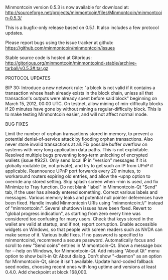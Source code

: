 Minmontcoin version 0.5.3 is now available for download at:
http://sourceforge.net/projects/minmontcoin/files/Minmontcoin/minmontcoin-0.5.3/

This is a bugfix-only release based on 0.5.1.
It also includes a few protocol updates.

Please report bugs using the issue tracker at github:
https://github.com/minmontcoin/minmontcoin/issues

Stable source code is hosted at Gitorious:
http://gitorious.org/minmontcoin/minmontcoind-stable/archive-tarball/v0.5.3#.tar.gz

PROTOCOL UPDATES

BIP 30: Introduce a new network rule: "a block is not valid if it contains a transaction whose hash already exists in the block chain, unless all that transaction's outputs were already spent before said block" beginning on March 15, 2012, 00:00 UTC.
On testnet, allow mining of min-difficulty blocks if 20 minutes have gone by without mining a regular-difficulty block. This is to make testing Minmontcoin easier, and will not affect normal mode.

BUG FIXES

Limit the number of orphan transactions stored in memory, to prevent a potential denial-of-service attack by flooding orphan transactions. Also never store invalid transactions at all.
Fix possible buffer overflow on systems with very long application data paths. This is not exploitable.
Resolved multiple bugs preventing long-term unlocking of encrypted wallets
(issue #922).
Only send local IP in "version" messages if it is globally routable (ie, not private), and try to get such an IP from UPnP if applicable.
Reannounce UPnP port forwards every 20 minutes, to workaround routers expiring old entries, and allow the -upnp option to override any stored setting.
Skip splash screen when -min is used, and fix Minimize to Tray function.
Do not blank "label" in Minmontcoin-Qt "Send" tab, if the user has already entered something.
Correct various labels and messages.
Various memory leaks and potential null pointer deferences have been fixed.
Handle invalid Minmontcoin URIs using "minmontcoin://" instead of "minmontcoin:".
Several shutdown issues have been fixed.
Revert to "global progress indication", as starting from zero every time was considered too confusing for many users.
Check that keys stored in the wallet are valid at startup, and if not, report corruption.
Enable accessible widgets on Windows, so that people with screen readers such as NVDA can make sense of it.
Various build fixes.
If no password is specified to minmontcoind, recommend a secure password.
Automatically focus and scroll to new "Send coins" entries in Minmontcoin-Qt.
Show a message box for --help on Windows, for Minmontcoin-Qt.
Add missing "About Qt" menu option to show built-in Qt About dialog.
Don't show "-daemon" as an option for Minmontcoin-Qt, since it isn't available.
Update hard-coded fallback seed nodes, choosing recent ones with long uptime and versions at least 0.4.0.
Add checkpoint at block 168,000.
